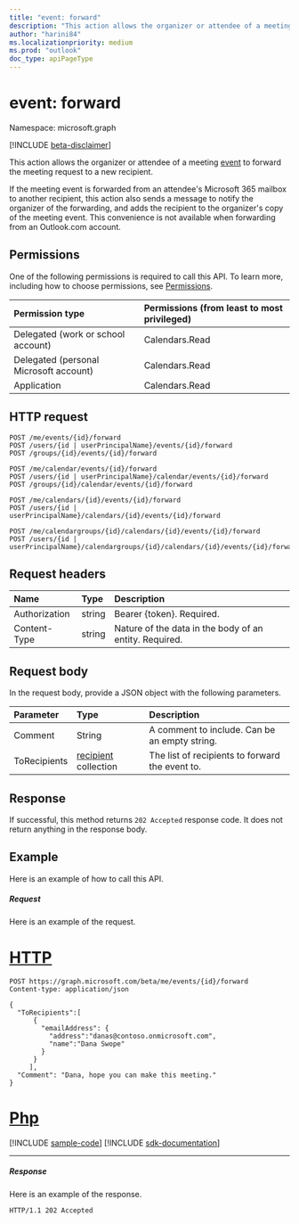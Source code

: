 ```yaml
---
title: "event: forward"
description: "This action allows the organizer or attendee of a meeting event to forward the "
author: "harini84"
ms.localizationpriority: medium
ms.prod: "outlook"
doc_type: apiPageType
---
```


# event: forward

Namespace: microsoft.graph

[!INCLUDE [beta-disclaimer](../../includes/beta-disclaimer.md)]

This action allows the organizer or attendee of a meeting [event](../resources/event.md) to forward the 
meeting request to a new recipient. 

If the meeting event is forwarded from an attendee's Microsoft 365 mailbox to another recipient, this action 
also sends a message to notify the organizer of the forwarding, and adds the recipient to the organizer's 
copy of the meeting event. This convenience is not available when forwarding from an Outlook.com account.


## Permissions
One of the following permissions is required to call this API. To learn more, including how to choose permissions, see [Permissions](/graph/permissions-reference).

|Permission type      | Permissions (from least to most privileged)              |
|:--------------------|:---------------------------------------------------------|
|Delegated (work or school account) | Calendars.Read    |
|Delegated (personal Microsoft account) | Calendars.Read    |
|Application | Calendars.Read |

## HTTP request
<!-- { "blockType": "ignored" } -->
```http
POST /me/events/{id}/forward
POST /users/{id | userPrincipalName}/events/{id}/forward
POST /groups/{id}/events/{id}/forward

POST /me/calendar/events/{id}/forward
POST /users/{id | userPrincipalName}/calendar/events/{id}/forward
POST /groups/{id}/calendar/events/{id}/forward

POST /me/calendars/{id}/events/{id}/forward
POST /users/{id | userPrincipalName}/calendars/{id}/events/{id}/forward

POST /me/calendargroups/{id}/calendars/{id}/events/{id}/forward
POST /users/{id | userPrincipalName}/calendargroups/{id}/calendars/{id}/events/{id}/forward
```
## Request headers
| Name       | Type | Description|
|:---------------|:--------|:----------|
| Authorization  | string  | Bearer {token}. Required. |
| Content-Type | string  | Nature of the data in the body of an entity. Required. |

## Request body
In the request body, provide a JSON object with the following parameters.

| Parameter	   | Type	|Description|
|:---------------|:--------|:----------|
|Comment|String|A comment to include. Can be an empty string.|
|ToRecipients|[recipient](../resources/recipient.md) collection|The list of recipients to forward the event to.|

## Response

If successful, this method returns `202 Accepted` response code. It does not return anything in the response body.

## Example
Here is an example of how to call this API.
##### Request
Here is an example of the request.

# [HTTP](#tab/http)
<!-- {
  "blockType": "request",
  "name": "event_forward"
}-->
```http
POST https://graph.microsoft.com/beta/me/events/{id}/forward
Content-type: application/json

{
  "ToRecipients":[
      {
        "emailAddress": {
          "address":"danas@contoso.onmicrosoft.com",
          "name":"Dana Swope"
        }
      }
     ],
  "Comment": "Dana, hope you can make this meeting." 
}

```

# [Php](#tab/php)
[!INCLUDE [sample-code](../includes/snippets/php/event-forward-php-snippets.md)]
[!INCLUDE [sdk-documentation](../includes/snippets/snippets-sdk-documentation-link.md)]

---


##### Response
Here is an example of the response.
<!-- {
  "blockType": "response",
  "truncated": true
} -->
```http
HTTP/1.1 202 Accepted
```

<!-- uuid: 8fcb5dbc-d5aa-4681-8e31-b001d5168d79
2015-10-25 14:57:30 UTC -->
<!--
{
  "type": "#page.annotation",
  "description": "event: forward",
  "keywords": "",
  "section": "documentation",
  "tocPath": "",
  "suppressions": [
  ]
}
-->


